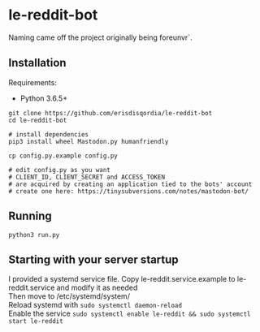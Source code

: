 # le-reddit-bot

Naming came off the project originally being foreunvr`.


## Installation

Requirements:
 - Python 3.6.5+

```
git clone https://github.com/erisdisqordia/le-reddit-bot
cd le-reddit-bot

# install dependencies
pip3 install wheel Mastodon.py humanfriendly

cp config.py.example config.py

# edit config.py as you want
# CLIENT_ID, CLIENT_SECRET and ACCESS_TOKEN
# are acquired by creating an application tied to the bots' account
# create one here: https://tinysubversions.com/notes/mastodon-bot/
```

## Running

```
python3 run.py
```

## Starting with your server startup

I provided a systemd service file. Copy le-reddit.service.example to le-reddit.service and modify it as needed   
Then move to /etc/systemd/system/  
Reload systemd with `sudo systemctl daemon-reload`   
Enable the service `sudo systemctl enable le-reddit && sudo systemctl start le-reddit`   
